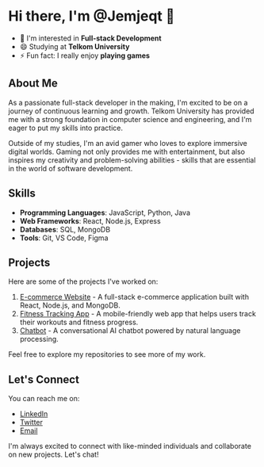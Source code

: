 # Hi there, I'm @Jemjeqt 👋

- 👀 I'm interested in **Full-stack Development**
- 😄 Studying at **Telkom University**
- ⚡ Fun fact: I really enjoy **playing games**

## About Me
As a passionate full-stack developer in the making, I'm excited to be on a journey of continuous learning and growth. Telkom University has provided me with a strong foundation in computer science and engineering, and I'm eager to put my skills into practice.

Outside of my studies, I'm an avid gamer who loves to explore immersive digital worlds. Gaming not only provides me with entertainment, but also inspires my creativity and problem-solving abilities - skills that are essential in the world of software development.

## Skills
- **Programming Languages**: JavaScript, Python, Java
- **Web Frameworks**: React, Node.js, Express
- **Databases**: SQL, MongoDB
- **Tools**: Git, VS Code, Figma

## Projects
Here are some of the projects I've worked on:

1. [E-commerce Website](https://github.com/Jemjeqt/ecommerce-site) - A full-stack e-commerce application built with React, Node.js, and MongoDB.
2. [Fitness Tracking App](https://github.com/Jemjeqt/fitness-app) - A mobile-friendly web app that helps users track their workouts and fitness progress.
3. [Chatbot](https://github.com/Jemjeqt/chatbot) - A conversational AI chatbot powered by natural language processing.

Feel free to explore my repositories to see more of my work.

## Let's Connect
You can reach me on:
- [LinkedIn](https://www.linkedin.com/in/jemjeqt)
- [Twitter](https://twitter.com/jemjeqt)
- [Email](mailto:jemjeqt@example.com)

I'm always excited to connect with like-minded individuals and collaborate on new projects. Let's chat!
